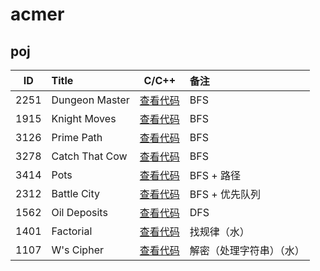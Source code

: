 # acmer

## poj
|  ID  | Title                               |                C/C++                | 备注                       |
| :--: | :---------------------------------- | :--------------------------------------: | :----------------------- |
| 2251 | Dungeon Master                      | [查看代码](https://github.com/superkunn/acmer/blob/master/poj/2251--Dungeon%20Master.md) | BFS                    |
| 1915 | Knight Moves                      | [查看代码](https://github.com/superkunn/acmer/blob/master/poj/1915.md) | BFS                    |
| 3126 | Prime Path                      | [查看代码](https://github.com/superkunn/acmer/blob/master/poj/3126.md) | BFS                    |
| 3278 | Catch That Cow                      | [查看代码](https://github.com/superkunn/acmer/blob/master/poj/3278.md) | BFS                    |
| 3414 | Pots                      | [查看代码](https://github.com/superkunn/acmer/blob/master/poj/3414.md) | BFS + 路径                   |
| 2312 | Battle City                      | [查看代码](https://github.com/superkunn/acmer/blob/master/poj/2312.md) | BFS + 优先队列                   |
| 1562 | Oil Deposits                      | [查看代码](https://github.com/superkunn/acmer/blob/master/poj/1562--Oil%20Deposits.md) | DFS                    |
| 1401 | Factorial                      | [查看代码](https://github.com/superkunn/acmer/blob/master/poj/1401.md) | 找规律（水）                   |
| 1107 | W's Cipher                      | [查看代码](https://github.com/superkunn/acmer/blob/master/poj/1107.md) | 解密（处理字符串）（水）                   |

